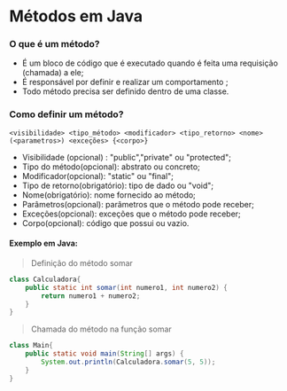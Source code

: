 # Métodos em Java

### O que é um método?

- É um bloco de código que é executado quando é feita uma requisição (chamada) a ele;
- É responsável por definir e realizar um comportamento ;
- Todo método precisa ser definido dentro de uma classe.

### Como definir um método?
`<visibilidade> <tipo_método> <modificador> <tipo_retorno> <nome>(<parametros>) <exceções> {<corpo>}`

- Visibilidade (opcional) : "public","private" ou "protected";
- Tipo do método(opcional): abstrato ou concreto;
- Modificador(opcional): "static" ou "final";
- Tipo de retorno(obrigatório): tipo de dado ou "void";
- Nome(obrigatório): nome fornecido ao método;
- Parâmetros(opcional): parâmetros que o método pode receber;
- Exceções(opcional): exceções que o método pode receber;
- Corpo(opcional): código que possui ou vazio.

#### Exemplo em Java:

> Definição do método somar

```java
class Calculadora{
    public static int somar(int numero1, int numero2) {
		return numero1 + numero2;
	}
}

```

> Chamada do método na função somar

```java
class Main{
	public static void main(String[] args) {
		System.out.println(Calculadora.somar(5, 5));
	}
}
```
